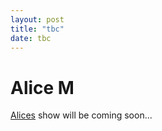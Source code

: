 ```yaml
---
layout: post
title: "tbc"
date: tbc
---
```


# Alice M

[Alices](https://pegs.site/drafts/core-alice) show will be coming soon...
